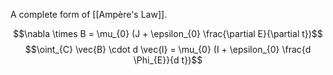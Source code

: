 
A complete form of [[Ampère's Law]].

$$\nabla \times B = \mu_{0} (J + \epsilon_{0} \frac{\partial E}{\partial t})$$
$$\oint_{C} \vec{B} \cdot d \vec{l} = \mu_{0} (I + \epsilon_{0} \frac{d \Phi_{E}}{d t})$$

